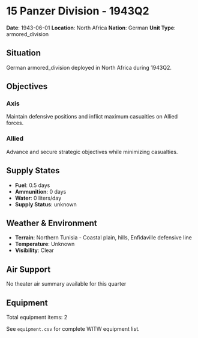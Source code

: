 # 15 Panzer Division - 1943Q2

**Date**: 1943-06-01
**Location**: North Africa
**Nation**: German
**Unit Type**: armored_division

## Situation

German armored_division deployed in North Africa during 1943Q2.

## Objectives

### Axis
Maintain defensive positions and inflict maximum casualties on Allied forces.

### Allied
Advance and secure strategic objectives while minimizing casualties.

## Supply States

- **Fuel**: 0.5 days
- **Ammunition**: 0 days
- **Water**: 0 liters/day
- **Supply Status**: unknown

## Weather & Environment

- **Terrain**: Northern Tunisia - Coastal plain, hills, Enfidaville defensive line
- **Temperature**: Unknown
- **Visibility**: Clear

## Air Support

No theater air summary available for this quarter

## Equipment

Total equipment items: 2

See `equipment.csv` for complete WITW equipment list.
